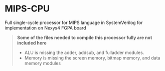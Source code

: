 # MIPS-CPU
Full single-cycle processor for MIPS language in SystemVerilog for implementation on Nexys4 FGPA board


> **Some of the files needed to compile this processor fully are not included here**
>  
> - ALU is missing the adder, addsub, and fulladder modules.
> - Memory is missing the screen memory, bitmap memory, and data memory modules
